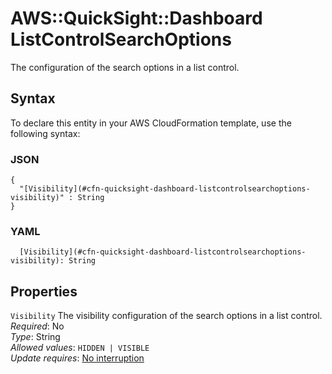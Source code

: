 # AWS::QuickSight::Dashboard ListControlSearchOptions<a name="aws-properties-quicksight-dashboard-listcontrolsearchoptions"></a>

The configuration of the search options in a list control\.

## Syntax<a name="aws-properties-quicksight-dashboard-listcontrolsearchoptions-syntax"></a>

To declare this entity in your AWS CloudFormation template, use the following syntax:

### JSON<a name="aws-properties-quicksight-dashboard-listcontrolsearchoptions-syntax.json"></a>

```
{
  "[Visibility](#cfn-quicksight-dashboard-listcontrolsearchoptions-visibility)" : String
}
```

### YAML<a name="aws-properties-quicksight-dashboard-listcontrolsearchoptions-syntax.yaml"></a>

```
  [Visibility](#cfn-quicksight-dashboard-listcontrolsearchoptions-visibility): String
```

## Properties<a name="aws-properties-quicksight-dashboard-listcontrolsearchoptions-properties"></a>

`Visibility`  <a name="cfn-quicksight-dashboard-listcontrolsearchoptions-visibility"></a>
The visibility configuration of the search options in a list control\.  
*Required*: No  
*Type*: String  
*Allowed values*: `HIDDEN | VISIBLE`  
*Update requires*: [No interruption](https://docs.aws.amazon.com/AWSCloudFormation/latest/UserGuide/using-cfn-updating-stacks-update-behaviors.html#update-no-interrupt)